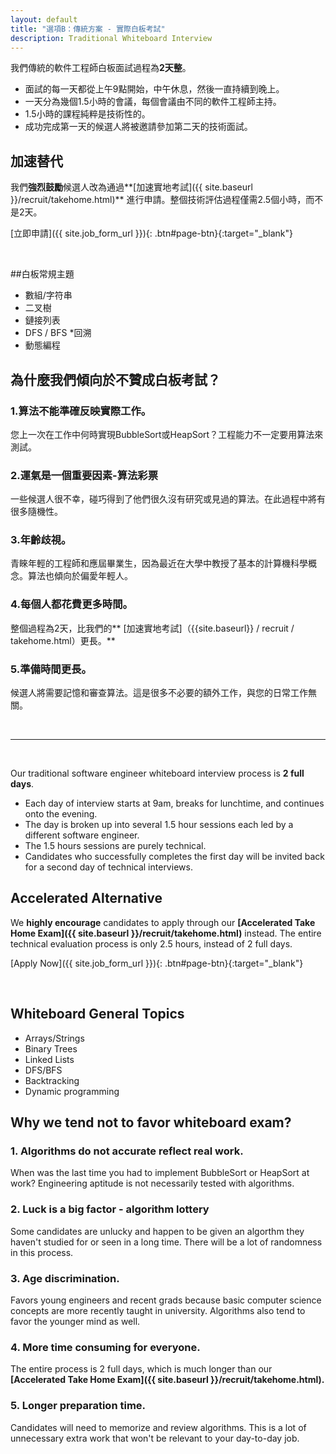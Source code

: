 ```yaml
---
layout: default
title: "選項B：傳統方案 - 實際白板考試"
description: Traditional Whiteboard Interview
---
```


我們傳統的軟件工程師白板面試過程為**2天整**。
* 面試的每一天都從上午9點開始，中午休息，然後一直持續到晚上。
* 一天分為幾個1.5小時的會議，每個會議由不同的軟件工程師主持。
* 1.5小時的課程純粹是技術性的。
* 成功完成第一天的候選人將被邀請參加第二天的技術面試。

## 加速替代

我們**強烈鼓勵**候選人改為通過**[加速實地考試]({{ site.baseurl }}/recruit/takehome.html)** 進行申請。整個技術評估過程僅需2.5個小時，而不是2天。

[立即申請]({{ site.job_form_url }}){: .btn#page-btn}{:target="_blank"}

<br>

##白板常規主題

* 數組/字符串
* 二叉樹
* 鏈接列表
*  DFS / BFS
*回溯
* 動態編程


## 為什麼我們傾向於不贊成白板考試？

### 1.算法不能準確反映實際工作。
您上一次在工作中何時實現BubbleSort或HeapSort？工程能力不一定要用算法來測試。

### 2.運氣是一個重要因素-算法彩票
一些候選人很不幸，碰巧得到了他們很久沒有研究或見過的算法。在此過程中將有很多隨機性。

### 3.年齡歧視。
青睞年輕的工程師和應屆畢業生，因為最近在大學中教授了基本的計算機科學概念。算法也傾向於偏愛年輕人。

### 4.每個人都花費更多時間。
整個過程為2天，比我們的** [加速實地考試]（{{site.baseurl}} / recruit / takehome.html）更長。**

### 5.準備時間更長。
候選人將需要記憶和審查算法。這是很多不必要的額外工作，與您的日常工作無關。

<br>

---

<br>

Our traditional software engineer whiteboard interview process is **2 full days**. 
* Each day of interview starts at 9am, breaks for lunchtime, and continues onto the evening. 
* The day is broken up into several 1.5 hour sessions each led by a different software engineer.
* The 1.5 hours sessions are purely technical.
* Candidates who successfully completes the first day will be invited back for a second day of technical interviews.

## Accelerated Alternative

We **highly encourage** candidates to apply through our **[Accelerated Take Home Exam]({{ site.baseurl }}/recruit/takehome.html)** instead. The entire technical evaluation process is only 2.5 hours, instead of 2 full days.

[Apply Now]({{ site.job_form_url }}){: .btn#page-btn}{:target="_blank"}

<br>

## Whiteboard General Topics

* Arrays/Strings
* Binary Trees
* Linked Lists
* DFS/BFS
* Backtracking
* Dynamic programming

## Why we tend not to favor whiteboard exam?

### 1. Algorithms do not accurate reflect real work.
When was the last time you had to implement BubbleSort or HeapSort at work? Engineering aptitude is not necessarily tested with algorithms.

### 2. Luck is a big factor - algorithm lottery
Some candidates are unlucky and happen to be given an algorthm they haven't studied for or seen in a long time. There will be a lot of randomness in this process.

### 3. Age discrimination.
Favors young engineers and recent grads because basic computer science concepts are more recently taught in university. Algorithms also tend to favor the younger mind as well.

### 4. More time consuming for everyone.
The entire process is 2 full days, which is much longer than our **[Accelerated Take Home Exam]({{ site.baseurl }}/recruit/takehome.html).**

### 5. Longer preparation time.
Candidates will need to memorize and review algorithms. This is a lot of unnecessary extra work that won't be relevant to your day-to-day job.